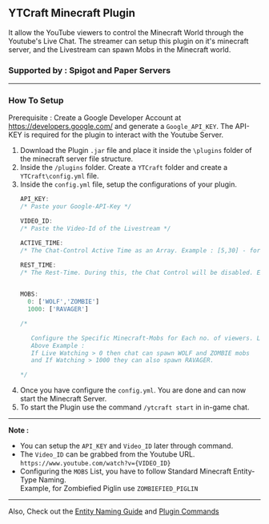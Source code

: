 ## YTCraft Minecraft Plugin
It allow the YouTube viewers to control the Minecraft World through the Youtube's Live Chat.
The streamer can setup this plugin on it's minecraft server, and the Livestream can spawn Mobs in the Minecraft world.

### Supported by : Spigot and Paper Servers
----
### How To Setup

Prerequisite : 
Create a Google Developer Account at https://developers.google.com/ and generate a `Google_API_KEY`.
The API-KEY is required for the plugin to interact with the Youtube Server.


1. Download the Plugin `.jar` file and place it inside the `\plugins` folder of the minecraft server file structure.
2. Inside the `/plugins` folder. Create a `YTCraft` folder and create a `YTCraft\config.yml` file.
3. Inside the `config.yml` file, setup the configurations of your plugin.
   ```javascript
   API_KEY:
   /* Paste your Google-API-Key */

   VIDEO_ID:
   /* Paste the Video-Id of the Livestream */
   
   ACTIVE_TIME:
   /* The Chat-Control Active Time as an Array. Example : [5,30] - for 5min 30sec */
   
   REST_TIME:
   /* The Rest-Time. During this, the Chat Control will be disabled. Example: [3,0] - for 3min 0sec */

  
   MOBS:
     0: ['WOLF','ZOMBIE']
     1000: ['RAVAGER']

   /*
   
      Configure the Specific Minecraft-Mobs for Each no. of viewers. Like this, 
      Above Example :
      If Live Watching > 0 then chat can spawn WOLF and ZOMBIE mobs
      and If Watching > 1000 they can also spawn RAVAGER.

   */
   ```
  5. Once you have configure the `config.yml`. You are done and can now start the Minecraft Server.
  6. To start the Plugin use the command `/ytcraft start` in in-game chat.
---
**Note :**
   - You can setup the `API_KEY` and `Video_ID` later through command.
   - The `Video_ID` can be grabbed from the Youtube URL. `https://www.youtube.com/watch?v={VIDEO_ID}`
   - Configuring the `MOBS` List, you have to follow Standard Minecraft Entity-Type Naming.\
     Example, for Zombiefied Piglin use `ZOMBIEFIED_PIGLIN`
   
---
Also, Check out the [Entity Naming Guide](/markdowns/EntityNaming.md) and [Plugin Commands](/markdowns/PluginCommands.md) 
    

